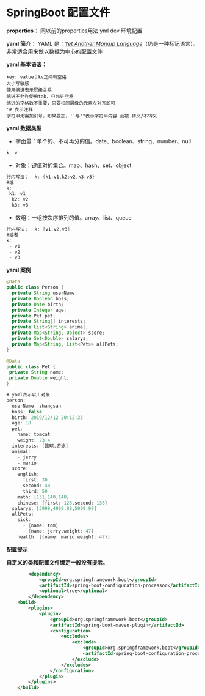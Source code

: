 # SpringBoot 配置文件

**properties：** 同以前的properties用法 yml dev 环境配置

**yaml 简介：** YAML 是：<u>*Yet Another Markup Language*</u>（仍是一种标记语言）。非常适合用来做以数据为中心的配置文件

**yaml 基本语法：**

```shell
key: value；kv之间有空格
大小写敏感
使用缩进表示层级关系
缩进不允许使用tab，只允许空格
缩进的空格数不重要，只要相同层级的元素左对齐即可
'#'表示注释
字符串无需加引号，如果要加，''与""表示字符串内容 会被 转义/不转义
```

**yaml 数据类型**

* 字面量：单个的、不可再分的值。date、boolean、string、number、null

```java
k: v
```

* 对象：键值对的集合。map、hash、set、object

```java
行内写法：  k: {k1:v1,k2:v2,k3:v3}
#或
k: 
 k1: v1
  k2: v2
  k3: v3
```

* 数组：一组按次序排列的值。array、list、queue

```java
行内写法：  k: [v1,v2,v3]
#或者
k:
 - v1
 - v2
 - v3
```

**yaml 案例**

```java
@Data
public class Person {
  private String userName;
  private Boolean boss;
  private Date birth;
  private Integer age;
  private Pet pet;
  private String[] interests;
  private List<String> animal;
  private Map<String, Object> score;
  private Set<Double> salarys;
  private Map<String, List<Pet>> allPets;
}

@Data
public class Pet {
 private String name;
 private Double weight;
}
```

```java
# yaml表示以上对象
person:
  userName: zhangsan
  boss: false
  birth: 2019/12/12 20:12:33
  age: 18
  pet: 
    name: tomcat
    weight: 23.4
  interests: [篮球,游泳]
  animal: 
    - jerry
    - mario
  score:
    english: 
      first: 30
      second: 40
      third: 50
    math: [131,140,148]
    chinese: {first: 128,second: 136}
  salarys: [3999,4999.98,5999.99]
  allPets:
    sick:
      - {name: tom}
      - {name: jerry,weight: 47}
    health: [{name: mario,weight: 47}]
```

**配置提示**

**自定义的类和配置文件绑定一般没有提示。**

```xml
        <dependency>
            <groupId>org.springframework.boot</groupId>
            <artifactId>spring-boot-configuration-processor</artifactId>
            <optional>true</optional>
        </dependency>
    <build>
        <plugins>
            <plugin>
                <groupId>org.springframework.boot</groupId>
                <artifactId>spring-boot-maven-plugin</artifactId>
                <configuration>
                    <excludes>
                        <exclude>
                            <groupId>org.springframework.boot</groupId>
                            <artifactId>spring-boot-configuration-processor</artifactId>
                        </exclude>
                    </excludes>
                </configuration>
            </plugin>
        </plugins>
    </build>
```

